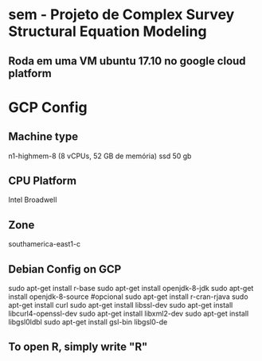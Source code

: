 # sem - Projeto de Complex Survey Structural Equation Modeling 
## Roda em uma VM ubuntu 17.10 no google cloud platform

# GCP Config 

## Machine type 
n1-highmem-8 (8 vCPUs, 52 GB de memória)
ssd 50 gb
## CPU Platform
Intel Broadwell
## Zone
southamerica-east1-c
## Debian Config on GCP
sudo apt-get install r-base
sudo apt-get install openjdk-8-jdk
sudo apt-get install openjdk-8-source #opcional
sudo apt-get install r-cran-rjava
sudo apt-get install curl
sudo apt-get install libssl-dev
sudo apt-get install libcurl4-openssl-dev
sudo apt-get install libxml2-dev
sudo apt-get install libgsl0ldbl
sudo apt-get install gsl-bin libgsl0-de
## To open R, simply write "R"